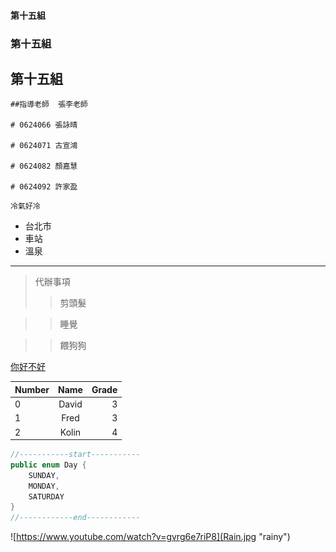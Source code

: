 #### 第十五組

### 第十五組

## 第十五組
```
##指導老師  張李老師

# 0624066 張詠晴

# 0624071 古宣鴻

# 0624082 顏嘉慧

# 0624092 許家盈

```

`冷氣好冷` 

+ 台北市
+ 車站
+ 溫泉

***
>代辦事項
>>剪頭髮

>>睡覺

>>餵狗狗

[你好不好](https://www.youtube.com/watch?v=wSBXfzgqHtE)

|Number|Name|Grade|
|:------|:-----:|------:|
|0|David|3|
|1|Fred|3|
|2|Kolin|4|
```JAVA
//-----------start-----------
public enum Day {
    SUNDAY,
    MONDAY,
    SATURDAY
}
//------------end------------
```
![https://www.youtube.com/watch?v=gvrg6e7riP8](Rain.jpg "rainy")  
